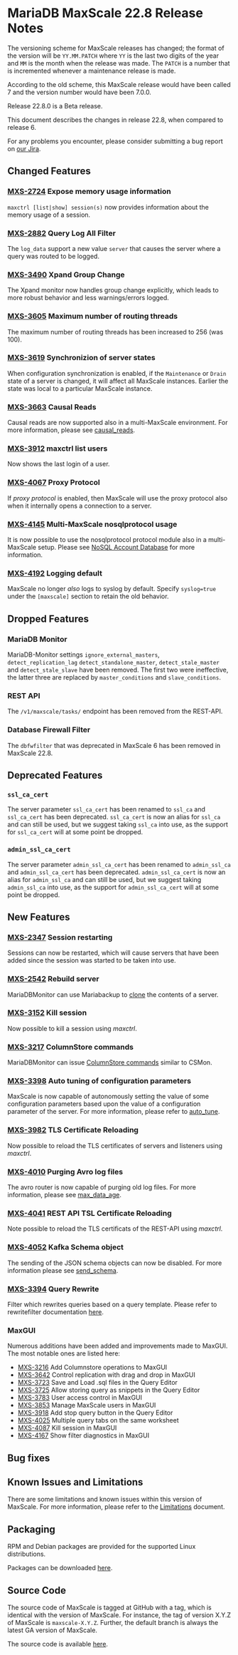 # MariaDB MaxScale 22.8 Release Notes

The versioning scheme for MaxScale releases has changed; the format of the
version will be `YY.MM.PATCH` where `YY` is the last two digits of the year and
`MM` is the month when the release was made. The `PATCH` is a number that is
incremented whenever a maintenance release is made.

According to the old scheme, this MaxScale release would have been called 7 and
the version number would have been 7.0.0.

Release 22.8.0 is a Beta release.

This document describes the changes in release 22.8, when compared to
release 6.

For any problems you encounter, please consider submitting a bug
report on [our Jira](https://jira.mariadb.org/projects/MXS).

## Changed Features

### [MXS-2724](https://jira.mariadb.org/browse/MXS-2724) Expose memory usage information

`maxctrl [list|show] session(s)` now provides information about
the memory usage of a session.

### [MXS-2882](https://jira.mariadb.org/browse/MXS-2882) Query Log All Filter

The `log_data` support a new value `server` that causes the server
where a query was routed to be logged.

### [MXS-3490](https://jira.mariadb.org/browse/MXS-3490) Xpand Group Change

The Xpand monitor now handles group change explicitly, which leads
to more robust behavior and less warnings/errors logged.

### [MXS-3605](https://jira.mariadb.org/browse/MXS-3605) Maximum number of routing threads

The maximum number of routing threads has been increased to 256 (was 100).

### [MXS-3619](https://jira.mariadb.org/browse/MXS-3619) Synchronizion of server states

When configuration synchronization is enabled, if the `Maintenance`
or `Drain` state of a server is changed, it will affect all MaxScale
instances. Earlier the state was local to a particular MaxScale instance.

### [MXS-3663](https://jira.mariadb.org/browse/MXS-3663) Causal Reads

Causal reads are now supported also in a multi-MaxScale environment. For
more information, please see [causal_reads](../Routers/ReadWriteSplit.md#causal_reads).

### [MXS-3912](https://jira.mariadb.org/browse/MXS-3912) maxctrl list users

Now shows the last login of a user.

### [MXS-4067](https://jira.mariadb.org/browse/MXS-4067) Proxy Protocol

If _proxy protocol_ is enabled, then MaxScale will use the proxy
protocol also when it internally opens a connection to a server.

### [MXS-4145](https://jira.mariadb.org/browse/MXS-3145) Multi-MaxScale nosqlprotocol usage

It is now possible to use the nosqlprotocol protocol module also in a
multi-MaxScale setup. Please see
[NoSQL Account Database](../Protocols/NoSQL.md#nosql-account-database)
for more information.

### [MXS-4192](https://jira.mariadb.org/browse/MXS-4192) Logging default

MaxScale no longer _also_ logs to syslog by default. Specify `syslog=true`
under the `[maxscale]` section to retain the old behavior.

## Dropped Features

### MariaDB Monitor

MariaDB-Monitor settings `ignore_external_masters`, `detect_replication_lag`
`detect_standalone_master`, `detect_stale_master` and `detect_stale_slave`
have been removed. The first two were ineffective, the latter three are
replaced by `master_conditions` and `slave_conditions`.

### REST API

The `/v1/maxscale/tasks/` endpoint has been removed from the REST-API.

### Database Firewall Filter

The `dbfwfilter` that was deprecated in MaxScale 6 has been removed in
MaxScale 22.8.

## Deprecated Features

### `ssl_ca_cert`

The server parameter `ssl_ca_cert` has been renamed to `ssl_ca` and
`ssl_ca_cert` has been deprecated. `ssl_ca_cert` is now an alias for
`ssl_ca` and can still be used, but we suggest taking `ssl_ca` into
use, as the support for `ssl_ca_cert` will at some point be dropped.

### `admin_ssl_ca_cert`

The server parameter `admin_ssl_ca_cert` has been renamed to `admin_ssl_ca`
and `admin_ssl_ca_cert` has been deprecated. `admin_ssl_ca_cert` is now an
alias for `admin_ssl_ca` and can still be used, but we suggest taking
`admin_ssl_ca` into use, as the support for `admin_ssl_ca_cert` will at
some point be dropped.

## New Features

### [MXS-2347](https://jira.mariadb.org/browse/MXS-2347) Session restarting

Sessions can now be restarted, which will cause servers that have
been added since the session was started to be taken into use.

### [MXS-2542](https://jira.mariadb.org/browse/MXS-2542) Rebuild server

MariaDBMonitor can use Mariabackup to
[clone](../Monitors/MariaDB-Monitor.md#rebuild-server) the contents of a server.

### [MXS-3152](https://jira.mariadb.org/browse/MXS-3952) Kill session

Now possible to kill a session using _maxctrl_.

### [MXS-3217](https://jira.mariadb.org/browse/MXS-3217) ColumnStore commands

MariaDBMonitor can issue
[ColumnStore commands](../Monitors/MariaDB-Monitor.md#columnstore-commands)
similar to CSMon.

### [MXS-3398](https://jira.mariadb.org/browse/MXS-3398)  Auto tuning of configuration parameters

MaxScale is now capable of autonomously setting the value of some
configuration parameters based upon the value of a configuration
parameter of the server. For more information, please refer to
[auto_tune](../Getting-Started/Configuration-Guide.md#auto_tune).

### [MXS-3982](https://jira.mariadb.org/browse/MXS-3982) TLS Certificate Reloading

Now possible to reload the TLS certificates of servers and listeners using _maxctrl_.

### [MXS-4010](https://jira.mariadb.org/browse/MXS-4010) Purging Avro log files

The avro router is now capable of purging old log files. For more
information, please see [max_data_age](../Routers/Avrorouter.md#max_data_age).

### [MXS-4041](https://jira.mariadb.org/browse/MXS-4041) REST API TSL Certificate Reloading

Note possible to reload the TLS certificats of the REST-API using _maxctrl_.

### [MXS-4052](https://jira.mariadb.org/browse/MXS-4052) Kafka Schema object

The sending of the JSON schema objects can now be disabled. For
more information please see [send_schema](../Routers/KafkaCDC.md#send_schema).

### [MXS-3394](https://jira.mariadb.org/browse/MXS-3394) Query Rewrite

Filter which rewrites queries based on a query template.
Please refer to rewritefilter documentation [here](../Filters/RewriteFilter.md).

### MaxGUI

Numerous additions have been added and improvements made to MaxGUI.
The most notable ones are listed here:

* [MXS-3216](https://jira.mariadb.org/browse/MXS-3216) Add Columnstore operations to MaxGUI
* [MXS-3642](https://jira.mariadb.org/browse/MXS-3642) Control replication with drag and drop in MaxGUI
* [MXS-3723](https://jira.mariadb.org/browse/MXS-3723) Save and Load .sql files in the Query Editor
* [MXS-3725](https://jira.mariadb.org/browse/MXS-3725) Allow storing query as snippets in the Query Editor
* [MXS-3783](https://jira.mariadb.org/browse/MXS-3783) User access control in MaxGUI
* [MXS-3853](https://jira.mariadb.org/browse/MXS-3853) Manage MaxScale users in MaxGUI
* [MXS-3918](https://jira.mariadb.org/browse/MXS-3918) Add stop query button in the Query Editor
* [MXS-4025](https://jira.mariadb.org/browse/MXS-4025) Multiple query tabs on the same worksheet
* [MXS-4087](https://jira.mariadb.org/browse/MXS-4087) Kill session in MaxGUI
* [MXS-4167](https://jira.mariadb.org/browse/MXS-4167) Show filter diagnostics in MaxGUI

## Bug fixes

## Known Issues and Limitations

There are some limitations and known issues within this version of MaxScale.
For more information, please refer to the [Limitations](../About/Limitations.md) document.

## Packaging

RPM and Debian packages are provided for the supported Linux distributions.

Packages can be downloaded [here](https://mariadb.com/downloads/#mariadb_platform-mariadb_maxscale).

## Source Code

The source code of MaxScale is tagged at GitHub with a tag, which is identical
with the version of MaxScale. For instance, the tag of version X.Y.Z of MaxScale
is `maxscale-X.Y.Z`. Further, the default branch is always the latest GA version
of MaxScale.

The source code is available [here](https://github.com/mariadb-corporation/MaxScale).
